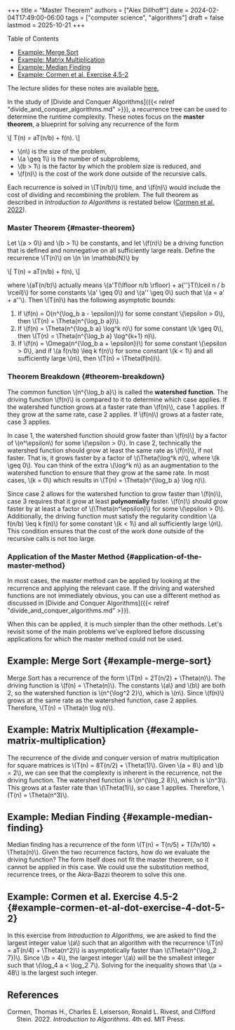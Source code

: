 +++
title = "Master Theorem"
authors = ["Alex Dillhoff"]
date = 2024-02-04T17:49:00-06:00
tags = ["computer science", "algorithms"]
draft = false
lastmod = 2025-10-21
+++

<div class="ox-hugo-toc toc">

<div class="heading">Table of Contents</div>

- [Example: Merge Sort](#example-merge-sort)
- [Example: Matrix Multiplication](#example-matrix-multiplication)
- [Example: Median Finding](#example-median-finding)
- [Example: Cormen et al. Exercise 4.5-2](#example-cormen-et-al-dot-exercise-4-dot-5-2)

</div>
<!--endtoc-->

The lecture slides for these notes are available [here.](/teaching/cse5311/lectures/master_theorem.pdf)

In the study of [Divide and Conquer Algorithms]({{< relref "divide_and_conquer_algorithms.md" >}}), a recurrence tree can be used to determine the runtime complexity. These notes focus on the **master theorem**, a blueprint for solving any recurrence of the form

\\[
T(n) = aT(n/b) + f(n).
\\]

-   \\(n\\) is the size of the problem,
-   \\(a \geq 1\\) is the number of subproblems,
-   \\(b > 1\\) is the factor by which the problem size is reduced, and
-   \\(f(n)\\) is the cost of the work done outside of the recursive calls.

Each recurrence is solved in \\(T(n/b)\\) time, and \\(f(n)\\) would include the cost of dividing and recombining the problem. The full theorem as described in _Introduction to Algorithms_ is restated below (<a href="#citeproc_bib_item_1">Cormen et al. 2022</a>).


### Master Theorem {#master-theorem}

Let \\(a > 0\\) and \\(b > 1\\) be constants, and let \\(f(n)\\) be a driving function that is defined and nonnegative on all sufficiently large reals. Define the recurrence \\(T(n)\\) on \\(n \in \mathbb{N}\\) by

\\[
T(n) = aT(n/b) + f(n),
\\]

where \\(aT(n/b)\\) actually means \\(a'T(\lfloor n/b \rfloor) + a{''}T(\lceil n / b \rceil)\\) for some constants \\(a' \geq 0\\) and \\(a'' \geq 0\\) such that \\(a = a' + a''\\). Then \\(T(n)\\) has the following asymptotic bounds:

1.  If \\(f(n) = O(n^{\log\_b a - \epsilon})\\) for some constant \\(\epsilon > 0\\), then \\(T(n) = \Theta(n^{\log\_b a})\\).
2.  If \\(f(n) = \Theta(n^{\log\_b a} \log^k n)\\) for some constant \\(k \geq 0\\), then \\(T(n) = \Theta(n^{\log\_b a} \log^{k+1} n)\\).
3.  If \\(f(n) = \Omega(n^{\log\_b a + \epsilon})\\) for some constant \\(\epsilon > 0\\), and if \\(a f(n/b) \leq k f(n)\\) for some constant \\(k < 1\\) and all sufficiently large \\(n\\), then \\(T(n) = \Theta(f(n))\\).


### Theorem Breakdown {#theorem-breakdown}

The common function \\(n^{\log\_b a}\\) is called the **watershed function**. The driving function \\(f(n)\\) is compared to it to determine which case applies. If the watershed function grows at a faster rate than \\(f(n)\\), case 1 applies. If they grow at the same rate, case 2 applies. If \\(f(n)\\) grows at a faster rate, case 3 applies.

In case 1, the watershed function should grow faster than \\(f(n)\\) by a factor of \\(n^\epsilon\\) for some \\(\epsilon > 0\\). In case 2, technically the watershed function should grow at least the same rate as \\(f(n)\\), if not faster. That is, it grows faster by a factor of \\(\Theta(\log^k n)\\), where \\(k \geq 0\\). You can think of the extra \\(\log^k n\\) as an augmentation to the watershed function to ensure that they grow at the same rate. In most cases, \\(k = 0\\) which results in \\(T(n) = \Theta(n^{\log\_b a} \log n)\\).

Since case 2 allows for the watershed function to grow faster than \\(f(n)\\), case 3 requires that it grow at least **polynomially** faster. \\(f(n)\\) should grow faster by at least a factor of \\(\Theta(n^\epsilon)\\) for some \\(\epsilon > 0\\). Additionally, the driving function must satisfy the regularity condition \\(a f(n/b) \leq k f(n)\\) for some constant \\(k < 1\\) and all sufficiently large \\(n\\). This condition ensures that the cost of the work done outside of the recursive calls is not too large.


### Application of the Master Method {#application-of-the-master-method}

In most cases, the master method can be applied by looking at the recurrence and applying the relevant case. If the driving and watershed functions are not immediately obvious, you can use a different method as discussed in [Divide and Conquer Algorithms]({{< relref "divide_and_conquer_algorithms.md" >}}).

When this can be applied, it is much simpler than the other methods. Let's revisit some of the main problems we've explored before discussing applications for which the master method could not be used.


## Example: Merge Sort {#example-merge-sort}

Merge Sort has a recurrence of the form \\(T(n) = 2T(n/2) + \Theta(n)\\). The driving function is \\(f(n) = \Theta(n)\\). The constants \\(a\\) and \\(b\\) are both 2, so the watershed function is \\(n^{\log^2 2}\\), which is \\(n\\). Since \\(f(n)\\) grows at the same rate as the watershed function, case 2 applies. Therefore, \\(T(n) = \Theta(n \log n)\\).


## Example: Matrix Multiplication {#example-matrix-multiplication}

The recurrence of the divide and conquer version of matrix multiplication for square matrices is \\(T(n) = 8T(n/2) + \Theta(1)\\). Given \\(a = 8\\) and \\(b = 2\\), we can see that the complexity is inherent in the recurrence, not the driving function. The watershed function is \\(n^{\log\_2 8}\\), which is \\(n^3\\). This grows at a faster rate than \\(\Theta(1)\\), so case 1 applies. Therefore, \\(T(n) = \Theta(n^3)\\).


## Example: Median Finding {#example-median-finding}

Median finding has a recurrence of the form \\(T(n) = T(n/5) + T(7n/10) + \Theta(n)\\). Given the two recurrence factors, how do we evaluate the driving function? The form itself does not fit the master theorem, so it cannot be applied in this case. We could use the substitution method, recurrence trees, or the Akra-Bazzi theorem to solve this one.


## Example: Cormen et al. Exercise 4.5-2 {#example-cormen-et-al-dot-exercise-4-dot-5-2}

In this exercise from _Introduction to Algorithms_, we are asked to find the largest integer value \\(a\\) such that an algorithm with the recurrence \\(T(n) = aT(n/4) + \Theta(n^2)\\) is asymptotically faster than \\(\Theta(n^{\log\_2 7})\\). Since \\(b = 4\\), the largest integer \\(a\\) will be the smallest integer such that \\(\log\_4 a < \log\_2 7\\). Solving for the inequality shows that \\(a = 48\\) is the largest such integer.

## References

<style>.csl-entry{text-indent: -1.5em; margin-left: 1.5em;}</style><div class="csl-bib-body">
  <div class="csl-entry"><a id="citeproc_bib_item_1"></a>Cormen, Thomas H., Charles E. Leiserson, Ronald L. Rivest, and Clifford Stein. 2022. <i>Introduction to Algorithms</i>. 4th ed. MIT Press.</div>
</div>
